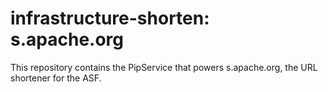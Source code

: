# infrastructure-shorten: s.apache.org

This repository contains the PipService that powers s.apache.org, the 
URL shortener for the ASF.
